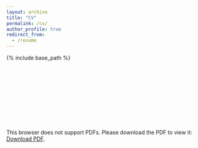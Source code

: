 ```yaml
---
layout: archive
title: "CV"
permalink: /cv/
author_profile: true
redirect_from:
  - /resume
---
```


{% include base_path %}
<!-- My current [CV](https://msinghal10.github.io/Resume/){:target="_blank"} -->
<object data="https://msinghal10.github.io/Resume/Mohit_s_Resume.pdf" type="application/pdf" width="700px" height="700px">
    <embed src="http://yoursite.com/the.pdf">
        <p>This browser does not support PDFs. Please download the PDF to view it: <a href="https://msinghal10.github.io/Resume/Mohit_s_Resume.pdf">Download PDF</a>.</p>
    </embed>
</object>
